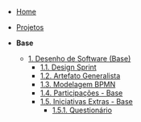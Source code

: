 <!-- docs/_sidebar.md -->

- [Home](/docs)
- [Projetos](/docs/Projeto/Projeto.md)

- **Base**
  - [1. Desenho de Software (Base)](/docs/Base/1.Base.md)
    - [1.1. Design Sprint](/docs/Base/1.1.DesignSprint.md)
    - [1.2. Artefato Generalista](/docs/Base/1.2.ArtefatoGeneralista.md)
    - [1.3. Modelagem BPMN](/docs/Base/1.3.ModelagemBPMN.md)
    - [1.4. Participações - Base](/docs/Base/1.4.ParticipacoesBase.md)
    - [1.5. Iniciativas Extras - Base](/docs/Base/1.5.IniciativasExtras.md)
      - [1.5.1. Questionário](/docs/Base/1.5.1.Questionario.md)
